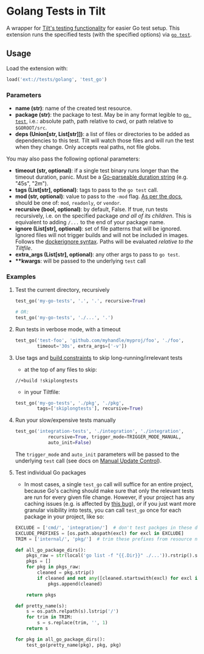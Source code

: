 # Golang Tests in Tilt

A wrapper for [Tilt's testing functionality](https://docs.tilt.dev/tests_in_tilt.html) for easier Go test setup. This extension runs the specified tests (with the specified options) via [`go test`](https://golang.org/pkg/cmd/go/internal/test/).

## Usage
Load the extension with:
```python
load('ext://tests/golang', 'test_go')
```

### Parameters
* **name (str)**: name of the created test resource.
* **package (str)**: the package to test. May be in any format legible to [`go test`](https://golang.org/pkg/cmd/go/internal/test/), i.e.: absolute path, path relative to cwd, or path relative to `$GOROOT/src`.
* **deps (Union[str, List[str]])**: a list of files or directories to be added as dependencies to this test. Tilt will watch those files and will run the test when they change. Only accepts real paths, not file globs.

You may also pass the following optional parameters:
* **timeout (str, optional)**: if a single test binary runs longer than the timeout duration, panic. Must be a [Go-parseable duration string](https://golang.org/pkg/time/#ParseDuration) (e.g. "45s", "2m").
* **tags (List[str], optional)**: tags to pass to the `go test` call.
* **mod (str, optional)**: value to pass to the `-mod` flag. [As per the docs](https://golang.org/ref/mod#build-commands), should be one of: `mod`, `readonly`, or `vendor`.
* **recursive (bool, optional)**: by default, False. If true, run tests recursively, i.e. on the specified package _and all of its children_. This is equivalent to adding `/...` to the end of your package name.
* **ignore (List[str], optional)**: set of file patterns that will be ignored. Ignored files will not trigger builds and will not be included in images. Follows the [dockerignore syntax](https://docs.docker.com/engine/reference/builder/#dockerignore-file). Paths will be evaluated _relative to the Tiltfile_.
* **extra_args (List[str], optional)**: any other args to pass to `go test`.
* **\*\*kwargs**: will be passed to the underlying `test` call

### Examples
1. Test the current directory, recursively
    ```python
   test_go('my-go-tests', '.', '.', recursive=True)
    
   # OR:
   test_go('my-go-tests', './...', '.')
    ```

2. Run tests in verbose mode, with a timeout
    ```python
   test_go('test-foo', 'github.com/myhandle/myproj/foo', './foo',
            timeout='30s', extra_args=['-v'])
    ```

3. Use tags and [build constraints](https://golang.org/cmd/go/#hdr-Build_constraints) to skip long-running/irrelevant tests
    * at the top of any files to skip:
    ```
    //+build !skiplongtests
    ```
   * in your Tiltfile:
    ```python
    test_go('my-go-tests', './pkg', './pkg',
            tags=['skiplongtests'], recursive=True)
    ```

4. Run your slow/expensive tests manually
    ```python
    test_go('integration-tests', './integration', './integration',
                recursive=True, trigger_mode=TRIGGER_MODE_MANUAL,
                auto_init=False)
    ```
   The `trigger_mode` and `auto_init` parameters will be passed to the underlying `test` call (see docs on [Manual Update Control](https://docs.tilt.dev/manual_update_control.html)).

5. Test individual Go packages
    * In most cases, a single `test_go` call will suffice for an entire project, because Go's caching should make sure that only the relevant tests are run for every given file change. However, if your project has any caching issues (e.g. is affected by [this bug](https://github.com/golang/go/issues/26562)), _or_ if you just want more granular visibility into tests, you can call `test_go` once for each package in your project, like so:
    ```python
    EXCLUDE = ['cmd/', 'integration/']  # don't test packges in these dirs
    EXCLUDE_PREFIXES = [os.path.abspath(excl) for excl in EXCLUDE]
    TRIM = ['internal/', 'pkg/']  # trim these prefixes from resource names
    
    def all_go_package_dirs():
        pkgs_raw = str(local('go list -f "{{.Dir}}" ./...')).rstrip().split("\n")
        pkgs = []
        for pkg in pkgs_raw:
            cleaned = pkg.strip()
            if cleaned and not any([cleaned.startswith(excl) for excl in EXCLUDE_PREFIXES]):
                pkgs.append(cleaned)
    
        return pkgs
    
    def pretty_name(s):
        s = os.path.relpath(s).lstrip('/')
        for trim in TRIM:
            s = s.replace(trim, '', 1)
        return s
    
    for pkg in all_go_package_dirs():
        test_go(pretty_name(pkg), pkg, pkg)
    ```
